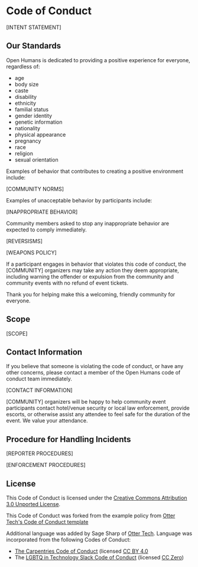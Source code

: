 # Code of Conduct

[INTENT STATEMENT]

## Our Standards

Open Humans is dedicated to providing a positive experience for everyone, regardless of:

 * age
 * body size
 * caste
 * disability
 * ethnicity
 * familial status
 * gender identity
 * genetic information
 * nationality
 * physical appearance
 * pregnancy
 * race
 * religion
 * sexual orientation

Examples of behavior that contributes to creating a positive environment include:

[COMMUNITY NORMS] 

Examples of unacceptable behavior by participants include:

[INAPPROPRIATE BEHAVIOR]

Community members asked to stop any inappropriate behavior are expected to comply immediately.

[REVERSISMS]

[WEAPONS POLICY]

If a participant engages in behavior that violates this code of conduct, the [COMMUNITY] organizers may take any action they deem appropriate, including warning the offender or expulsion from the community and community events with no refund of event tickets.

Thank you for helping make this a welcoming, friendly community for everyone.

## Scope

[SCOPE]

## Contact Information

If you believe that someone is violating the code of conduct, or have any other concerns, please contact a member of the Open Humans code of conduct team immediately.

[CONTACT INFORMATION]

[COMMUNITY] organizers will be happy to help community event participants contact hotel/venue security or local law enforcement, provide escorts, or otherwise assist any attendee to feel safe for the duration of the event. We value your attendance.

## Procedure for Handling Incidents

[REPORTER PROCEDURES]

[ENFORCEMENT PROCEDURES] 

## License

This Code of Conduct is licensed under the [Creative Commons Attribution 3.0 Unported License](https://creativecommons.org/licenses/by/3.0/).

This Code of Conduct was forked from the example policy from [Otter Tech's Code of Conduct template](https://github.com/sagesharp/code-of-conduct-template)

Additional language was added by Sage Sharp of [Otter Tech](https://otter.technology/code-of-conduct-training/). Language was incorporated from the following Codes of Conduct:

 * [The Carpentries Code of Conduct](https://docs.carpentries.org/topic_folders/policies/code-of-conduct.html) (licensed [CC BY 4.0](https://creativecommons.org/licenses/by/4.0/)
 * The [LGBTQ in Technology Slack Code of Conduct](http://lgbtq.technology/coc.html) (licensed [CC Zero](https://creativecommons.org/publicdomain/zero/1.0/))
